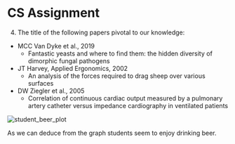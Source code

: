 # CS Assignment

4. The title of the following papers pivotal to our knowledge:
  - MCC Van Dyke et al., 2019
    - Fantastic yeasts and where to find them: the hidden diversity of dimorphic fungal pathogens   
  - JT Harvey, Applied Ergonomics, 2002
    - An analysis of the forces required to drag sheep over various surfaces 
  - DW Ziegler et al., 2005
    - Correlation of continuous cardiac output measured by a pulmonary artery catheter versus impedance cardiography in ventilated patients

![student_beer_plot](https://user-images.githubusercontent.com/91390904/134822390-4496301e-a867-4965-970f-01f078e337bc.png)

As we can deduce from the graph students seem to enjoy drinking beer.
